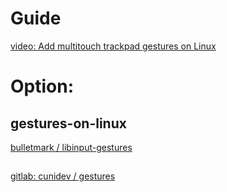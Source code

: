 # Guide
[video: Add multitouch trackpad gestures on Linux](https://youtu.be/ArBCfhVsTZw)

# Option:
## gestures-on-linux
[bulletmark / libinput-gestures](https://github.com/bulletmark/libinput-gestures)

## 
[gitlab: cunidev / gestures](https://gitlab.com/cunidev/gestures)
